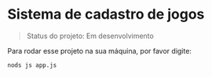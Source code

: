 <h1> Sistema de cadastro de jogos</h1>

>   Status do projeto: Em desenvolvimento

Para rodar esse projeto na sua máquina, por favor digite:

~~~
nods js app.js 
~~~

